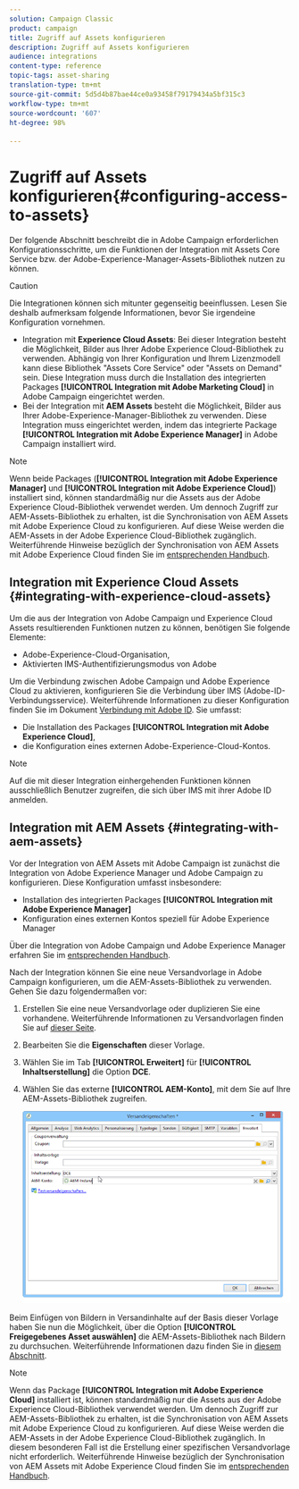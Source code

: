 ```yaml
---
solution: Campaign Classic
product: campaign
title: Zugriff auf Assets konfigurieren
description: Zugriff auf Assets konfigurieren
audience: integrations
content-type: reference
topic-tags: asset-sharing
translation-type: tm+mt
source-git-commit: 5d5d4b87bae44ce0a93458f79179434a5bf315c3
workflow-type: tm+mt
source-wordcount: '607'
ht-degree: 98%

---
```



# Zugriff auf Assets konfigurieren{#configuring-access-to-assets}

Der folgende Abschnitt beschreibt die in Adobe Campaign erforderlichen Konfigurationsschritte, um die Funktionen der Integration mit Assets Core Service bzw. der Adobe-Experience-Manager-Assets-Bibliothek nutzen zu können.

>[!CAUTION]
>
>Die Integrationen können sich mitunter gegenseitig beeinflussen. Lesen Sie deshalb aufmerksam folgende Informationen, bevor Sie irgendeine Konfiguration vornehmen.

* Integration mit **Experience Cloud Assets**: Bei dieser Integration besteht die Möglichkeit, Bilder aus Ihrer Adobe Experience Cloud-Bibliothek zu verwenden. Abhängig von Ihrer Konfiguration und Ihrem Lizenzmodell kann diese Bibliothek &quot;Assets Core Service&quot; oder &quot;Assets on Demand&quot; sein. Diese Integration muss durch die Installation des integrierten Packages **[!UICONTROL Integration mit Adobe Marketing Cloud]** in Adobe Campaign eingerichtet werden.
* Bei der Integration mit **AEM Assets** besteht die Möglichkeit, Bilder aus Ihrer Adobe-Experience-Manager-Bibliothek zu verwenden. Diese Integration muss eingerichtet werden, indem das integrierte Package **[!UICONTROL Integration mit Adobe Experience Manager]** in Adobe Campaign installiert wird.

>[!NOTE]
>
>Wenn beide Packages (**[!UICONTROL Integration mit Adobe Experience Manager]** und **[!UICONTROL Integration mit Adobe Experience Cloud]**) installiert sind, können standardmäßig nur die Assets aus der Adobe Experience Cloud-Bibliothek verwendet werden. Um dennoch Zugriff zur AEM-Assets-Bibliothek zu erhalten, ist die Synchronisation von AEM Assets mit Adobe Experience Cloud zu konfigurieren. Auf diese Weise werden die AEM-Assets in der Adobe Experience Cloud-Bibliothek zugänglich. Weiterführende Hinweise bezüglich der Synchronisation von AEM Assets mit Adobe Experience Cloud finden Sie im [entsprechenden Handbuch](https://docs.adobe.com/docs/en/aod/overview/collaborating/aem-assets-aod-sync.html).

## Integration mit Experience Cloud Assets {#integrating-with-experience-cloud-assets}

Um die aus der Integration von Adobe Campaign und Experience Cloud Assets resultierenden Funktionen nutzen zu können, benötigen Sie folgende Elemente:

* Adobe-Experience-Cloud-Organisation,
* Aktivierten IMS-Authentifizierungsmodus von Adobe

Um die Verbindung zwischen Adobe Campaign und Adobe Experience Cloud zu aktivieren, konfigurieren Sie die Verbindung über IMS (Adobe-ID-Verbindungsservice). Weiterführende Informationen zu dieser Konfiguration finden Sie im Dokument [Verbindung mit Adobe ID](../../integrations/using/about-adobe-id.md). Sie umfasst:

* Die Installation des Packages **[!UICONTROL Integration mit Adobe Experience Cloud]**,
* die Konfiguration eines externen Adobe-Experience-Cloud-Kontos.

>[!NOTE]
>
>Auf die mit dieser Integration einhergehenden Funktionen können ausschließlich Benutzer zugreifen, die sich über IMS mit ihrer Adobe ID anmelden.

## Integration mit AEM Assets {#integrating-with-aem-assets}

Vor der Integration von AEM Assets mit Adobe Campaign ist zunächst die Integration von Adobe Experience Manager und Adobe Campaign zu konfigurieren. Diese Konfiguration umfasst insbesondere:

* Installation des integrierten Packages **[!UICONTROL Integration mit Adobe Experience Manager]**
* Konfiguration eines externen Kontos speziell für Adobe Experience Manager

Über die Integration von Adobe Campaign und Adobe Experience Manager erfahren Sie im [entsprechenden Handbuch](../../integrations/using/about-adobe-experience-manager.md).

Nach der Integration können Sie eine neue Versandvorlage in Adobe Campaign konfigurieren, um die AEM-Assets-Bibliothek zu verwenden. Gehen Sie dazu folgendermaßen vor:

1. Erstellen Sie eine neue Versandvorlage oder duplizieren Sie eine vorhandene. Weiterführende Informationen zu Versandvorlagen finden Sie auf [dieser Seite](../../delivery/using/about-templates.md).
1. Bearbeiten Sie die **Eigenschaften** dieser Vorlage.
1. Wählen Sie im Tab **[!UICONTROL Erweitert]** für **[!UICONTROL Inhaltserstellung]** die Option **DCE**.
1. Wählen Sie das externe **[!UICONTROL AEM-Konto]**, mit dem Sie auf Ihre AEM-Assets-Bibliothek zugreifen.

   ![](assets/dam_aem_assets1.png)

Beim Einfügen von Bildern in Versandinhalte auf der Basis dieser Vorlage haben Sie nun die Möglichkeit, über die Option **[!UICONTROL Freigegebenes Asset auswählen]** die AEM-Assets-Bibliothek nach Bildern zu durchsuchen. Weiterführende Informationen dazu finden Sie in [diesem Abschnitt](../../integrations/using/inserting-a-shared-asset.md).

>[!NOTE]
>
>Wenn das Package **[!UICONTROL Integration mit Adobe Experience Cloud]** installiert ist, können standardmäßig nur die Assets aus der Adobe Experience Cloud-Bibliothek verwendet werden. Um dennoch Zugriff zur AEM-Assets-Bibliothek zu erhalten, ist die Synchronisation von AEM Assets mit Adobe Experience Cloud zu konfigurieren. Auf diese Weise werden die AEM-Assets in der Adobe Experience Cloud-Bibliothek zugänglich. In diesem besonderen Fall ist die Erstellung einer spezifischen Versandvorlage nicht erforderlich. Weiterführende Hinweise bezüglich der Synchronisation von AEM Assets mit Adobe Experience Cloud finden Sie im [entsprechenden Handbuch](https://experienceleague.adobe.com/docs/experience-manager-65/administering/integration/configure-assets-cc-integration.html#integration).


